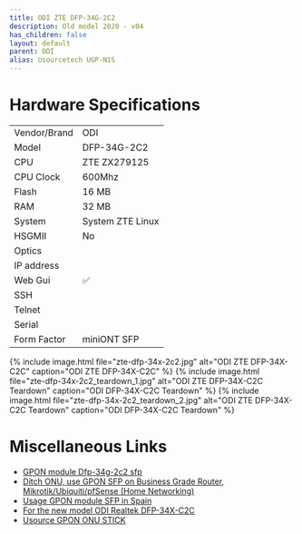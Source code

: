 ```yaml
---
title: ODI ZTE DFP-34G-2C2
description: Old model 2020 - v04
has_children: false
layout: default
parent: ODI
alias: Usourcetech UGP-N1S
---
```


# Hardware Specifications

|              |                  |
| ------------ | ---------------- |
| Vendor/Brand | ODI              |
| Model        | DFP-34G-2C2      |
| CPU          | ZTE ZX279125     |
| CPU Clock    | 600Mhz           |
| Flash        | 16 MB            |
| RAM          | 32 MB            |
| System       | System ZTE Linux |
| HSGMII       | No               |
| Optics       |                  |
| IP address   |                  |
| Web Gui      | ✅               |
| SSH          |                  |
| Telnet       |                  |
| Serial       |                  |
| Form Factor  | miniONT SFP      |


{% include image.html file="zte-dfp-34x-2c2.jpg" alt="ODI ZTE DFP-34X-C2C" caption="ODI ZTE DFP-34X-C2C" %}
{% include image.html file="zte-dfp-34x-2c2_teardown_1.jpg" alt="ODI ZTE DFP-34X-C2C Teardown" caption="ODI DFP-34X-C2C Teardown" %}
{% include image.html file="zte-dfp-34x-2c2_teardown_2.jpg" alt="ODI ZTE DFP-34X-C2C Teardown" caption="ODI DFP-34X-C2C Teardown" %}


# Miscellaneous Links

- [GPON module Dfp-34g-2c2 sfp](https://forum.openwrt.org/t/gpon-module-dfp-34g-2c2-sfp/51641)
- [Ditch ONU, use GPON SFP on Business Grade Router, Mikrotik/Ubiquiti/pfSense (Home Networking)](https://forum.lowyat.net/topic/4925452)
- [Usage GPON module SFP in Spain](https://forum.mikrotik.com/viewtopic.php?t=116364&start=300)
- [For the new model ODI Realtek DFP-34X-C2C](/ont-odi-realtek-dfp-34x-2c2)
- [Usource GPON ONU STICK](https://www.usourcetech.com/web/userfiles/download/GPONSTICKSFPCLASSB-2B_Rev01.pdf)

